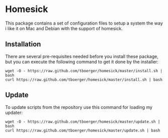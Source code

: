 Homesick
========

This package contains a set of configuration files to setup a system the
way i like it on Mac and Debian with the support of homesick.

Installation
------------

There are several pre-requisites needed before you install these package,
but you can execute the following command to get it done by the installer:

    wget -O - https://raw.github.com/tboerger/homesick/master/install.sh | bash
    curl https://raw.github.com/tboerger/homesick/master/install.sh | bash

Update
------

To update scripts from the repository use this command for loading my updater:

    wget -O - https://raw.github.com/tboerger/homesick/master/update.sh | bash
    curl https://raw.github.com/tboerger/homesick/master/update.sh | bash
